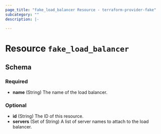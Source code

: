 ```yaml
---
page_title: "fake_load_balancer Resource - terraform-provider-fake"
subcategory: ""
description: |-
  
---
```


# Resource `fake_load_balancer`





## Schema

### Required

- **name** (String) The name of the load balancer.

### Optional

- **id** (String) The ID of this resource.
- **servers** (Set of String) A list of server names to attach to the load balancer.

